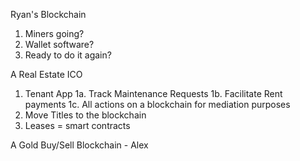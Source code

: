 Ryan's Blockchain
  
  1. Miners going?
  2. Wallet software?
  3. Ready to do it again?

A Real Estate ICO

  1. Tenant App
    1a. Track Maintenance Requests
    1b. Facilitate Rent payments
    1c. All actions on a blockchain for mediation purposes
  2. Move Titles to the blockchain
  3. Leases = smart contracts
  
A Gold Buy/Sell Blockchain - Alex

